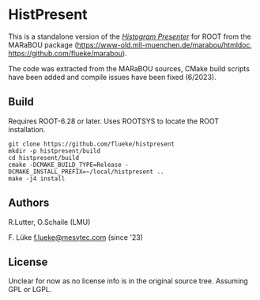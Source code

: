 HistPresent
===========

This is a standalone version of the [*Histogram
Presenter*](https://www-old.mll-muenchen.de/marabou/htmldoc/hpr/index.html) for
ROOT from the MARaBOU package (https://www-old.mll-muenchen.de/marabou/htmldoc,
https://github.com/flueke/marabou).

The code was extracted from the MARaBOU sources, CMake build scripts have been
added and compile issues have been fixed (6/2023).

Build
-----

Requires ROOT-6.28 or later. Uses ROOTSYS to locate the ROOT installation.

    git clone https://github.com/flueke/histpresent
    mkdir -p histpresent/build
    cd histpresent/build
    cmake -DCMAKE_BUILD_TYPE=Release -DCMAKE_INSTALL_PREFIX=~/local/histpresent ..
    make -j4 install

Authors
-------
R.Lutter, O.Schaile (LMU)

F. Lüke <f.lueke@mesytec.com> (since '23)

License
-------

Unclear for now as no license info is in the original source tree. Assuming GPL
or LGPL.
